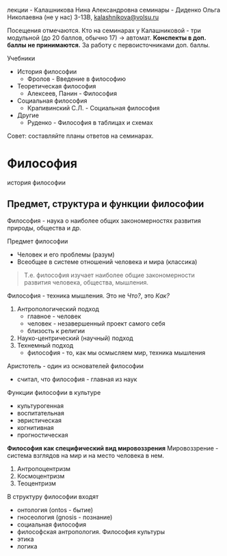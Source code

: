 лекции - Калашникова Нина Александровна
семинары - Диденко Ольга Николаевна (не у нас)
3-13В, kalashnikova@volsu.ru

Посещения отмечаются.
Кто на семинарах у Калашниковой - три модульной (до 20 баллов, обычно 17) -> автомат.
**Конспекты в доп. баллы не принимаются.**
За работу с первоисточниками доп. баллы.

Учебники
- История философии
	- Фролов - Введение в философию
- Теоретическая философия
	- Алексеев, Панин - Философия
- Социальная философия
	- Крапивинский С.Л. - Социальная философия
- Другие
	- Руденко - Философия в таблицах и схемах

Совет: составляйте планы ответов на семинарах.

# Философия
история философии

## Предмет, структура и функции философии
Философия - наука о наиболее общих закономерностях развития природы, общества и др.

Предмет философии
- Человек и его проблемы (разум)
- Всеобщее в системе отношений человека и мира (классика)

> Т.е. философия изучает наиболее общие закономерности развития человека, общества, мышления.

Философия - техника мышления. Это не *Что?*, это *Как?*
1. Антропологический подход
	- главное - человек
	- человек - незавершенный проект самого себя
	- близость к религии
1. Науко-центрический (научный) подход
2. Технемный подход
	- философия - то, как мы осмысляем мир, техника мышления

Аристотель - один из основателей философии
- считал, что философия - главная из наук

Функции философии в культуре
- культурогенная
- воспитательная
- эвристическая
- когнитивная
- прогностическая

**Философия как специфический вид мировоззрения**
Мировоззрение - система взглядов на мир и на место человека в нем.
1. Антропоцентризм
2. Космоцентризм
3. Теоцентризм

В структуру философии входят
- онтология (ontos - бытие)
- гносеология (gnosis - познание)
- социальная философия
- философская антропология. Философия культуры
- этика
- логика